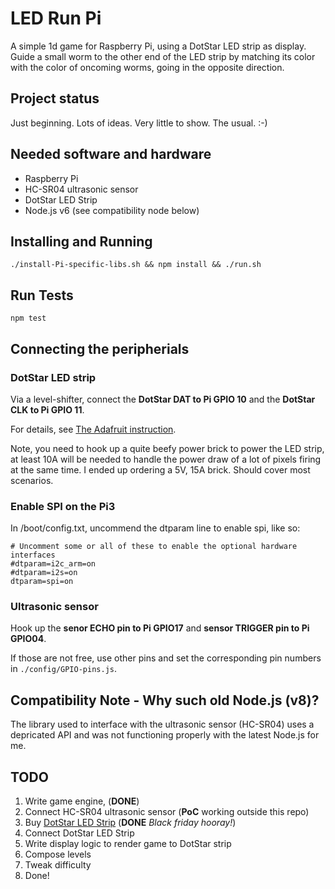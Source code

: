 # LED Run Pi
A simple 1d game for Raspberry Pi, using a DotStar LED strip as display.
Guide a small worm to the other end of the LED strip by matching its color
with the color of oncoming worms, going in the opposite direction.

## Project status
Just beginning. Lots of ideas. Very little to show. The usual. :-)

## Needed software and hardware

- Raspberry Pi
- HC-SR04 ultrasonic sensor
- DotStar LED Strip
- Node.js v6 (see compatibility node below)

## Installing and Running

``./install-Pi-specific-libs.sh && npm install && ./run.sh``

## Run Tests

``npm test``

## Connecting the peripherials


### DotStar LED strip

Via a level-shifter, connect the **DotStar DAT to Pi GPIO 10** and
the **DotStar CLK to Pi GPIO 11**.

For details, see [The Adafruit instruction](https://learn.adafruit.com/dotstar-pi-painter/assembly-part-1).

Note, you need to hook up a quite beefy power brick to power the LED strip, at least 10A will be needed to handle the 
power draw of a lot of pixels firing at the same time. I ended up ordering a 5V, 15A brick. Should cover most scenarios.

### Enable SPI on the Pi3

In /boot/config.txt, uncommend the dtparam line to enable spi, like so:

```
# Uncomment some or all of these to enable the optional hardware interfaces
#dtparam=i2c_arm=on
#dtparam=i2s=on
dtparam=spi=on
```

### Ultrasonic sensor

Hook up the **senor ECHO pin to Pi GPIO17** and **sensor TRIGGER pin to Pi GPIO04**.

If those are not free, use other pins and set the corresponding pin numbers in ```./config/GPIO-pins.js```.


## Compatibility Note - Why such old Node.js (v8)?
The library used to interface with the ultrasonic sensor (HC-SR04) uses a depricated API and was not functioning properly with the latest Node.js for me.

## TODO

1. Write game engine, (__DONE__)
2. Connect HC-SR04 ultrasonic sensor (__PoC__ working outside this repo)
3. Buy [DotStar LED Strip](https://www.adafruit.com/product/2242) (__DONE__ *Black friday hooray!*)
4. Connect DotStar LED Strip
4. Write display logic to render game to DotStar strip
5. Compose levels
6. Tweak difficulty
7. Done!

